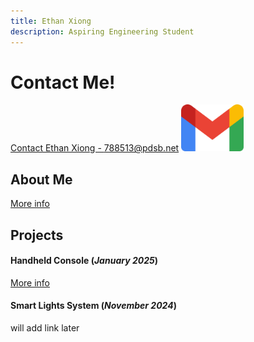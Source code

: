 ```yaml
---
title: Ethan Xiong
description: Aspiring Engineering Student
---
```


# Contact Me!

[Contact Ethan Xiong - 788513@pdsb.net](https://mail.google.com/mail/u/0/?fs=1&to=788513@pdsb.net&tf=cm) 
<img src="./assets/gmail.png" width="100" height="75"> 


## About Me

[More info](./aboutme.html)

## Projects

#### Handheld Console (_January 2025_)

[More info](./console.html)

#### Smart Lights System (_November 2024_)

will add link later